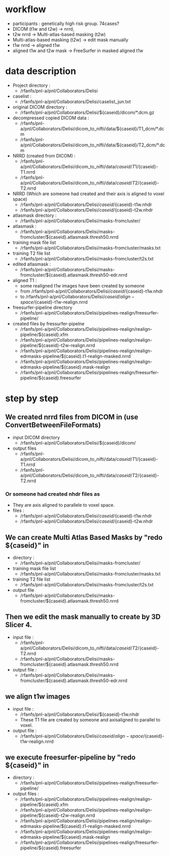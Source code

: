 # workflow

- participants :  genetically high risk group. 74cases? 
- DICOM (t1w and t2w) -> nrrd,
- t2w nrrd -> Multi-atlas-based masking (t2w)
- Multi-atlas-based masking (t2w) -> edit mask manually
- t1w nrrd -> aligned t1w
- aligned t1w and t2w mask -> FreeSurfer in masked aligned t1w


# data description

- Project directory : 
    - /rfanfs/pnl-a/pnl/Collaborators/Delisi
- caselist          : 
    - /rfanfs/pnl-a/pnl/Collaborators/Delisi/caselist_jun.txt 
- original DICOM directory : 
    - /rfanfs/pnl-a/pnl/Collaborators/Delisi/${caseid}/dicom/*.dcm.gz
- decompressed copied DICOM data : 
    - /rfanfs/pnl-a/pnl/Collaborators/Delisi/dicom_to_nifti/data/${caseid}/T1_dcm/*.dcm
    - /rfanfs/pnl-a/pnl/Collaborators/Delisi/dicom_to_nifti/data/${caseid}/T2_dcm/*.dcm
- NRRD (created from DICOM) : 
    - /rfanfs/pnl-a/pnl/Collaborators/Delisi/dicom_to_nifti/data/${caseid}/T1/${caseid}-T1.nrrd
    - /rfanfs/pnl-a/pnl/Collaborators/Delisi/dicom_to_nifti/data/${caseid}/T2/${caseid}-T2.nrrd
- NRRD (Which are someone had created and their axis is aligned to voxel space)
    - /rfanfs/pnl-a/pnl/Collaborators/Delisi/${caseid}/${caseid}-t1w.nhdr
    - /rfanfs/pnl-a/pnl/Collaborators/Delisi/${caseid}/${caseid}-t2w.nhdr
- atlasmask directory : 
    - /rfanfs/pnl-a/pnl/Collaborators/Delisi/masks-fromcluster/
- atlasmask : 
    - /rfanfs/pnl-a/pnl/Collaborators/Delisi/masks-fromcluster/${caseid}.atlasmask.thresh50.nrrd
- training mask file list
    - /rfanfs/pnl-a/pnl/Collaborators/Delisi/masks-fromcluster/masks.txt
- training T2 file list
    - /rfanfs/pnl-a/pnl/Collaborators/Delisi/masks-fromcluster/t2s.txt
- edited atlasmask :
    - /rfanfs/pnl-a/pnl/Collaborators/Delisi/masks-fromcluster/${caseid}.atlasmask.thresh50-edr.nrrd
- aligned T1 :
    - some realigned t1w images have been created by someone
    - from /rfanfs/pnl-a/pnl/Collaborators/Delisi/${caseid}/${caseid}-t1w.nhdr
    - to /rfanfs/pnl-a/pnl/Collaborators/Delisi/${caseid}/align-space/${caseid}-t1w-realign.nrrd
- freesurfer-pipeline directory
    - /rfanfs/pnl-a/pnl/Collaborators/Delisi/pipelines-realign/freesurfer-pipeline/
- created files by fressurfer-pipelne
    - /rfanfs/pnl-a/pnl/Collaborators/Delisi/pipelines-realign/realign-pipeline/${caseid}.xfm 
    - /rfanfs/pnl-a/pnl/Collaborators/Delisi/pipelines-realign/realign-pipeline/${caseid}-t2w-realign.nrrd 
    - /rfanfs/pnl-a/pnl/Collaborators/Delisi/pipelines-realign/realign-edrmasks-pipeline/${caseid}.t1-realign-masked.nrrd
    - /rfanfs/pnl-a/pnl/Collaborators/Delisi/pipelines-realign/realign-edrmasks-pipeline/${caseid}.mask-realign 
    - /rfanfs/pnl-a/pnl/Collaborators/Delisi/pipelines-realign/freesurfer-pipeline/${caseid}.freesurfer


# step by step

## We created nrrd files from DICOM in (use ConvertBetweenFileFormats)

- input DICOM directory
    - /rfanfs/pnl-a/pnl/Collaborators/Delisi/${caseid}/dicom/
- output files
    - /rfanfs/pnl-a/pnl/Collaborators/Delisi/dicom_to_nifti/data/${caseid}/T1/${caseid}-T1.nrrd
    - /rfanfs/pnl-a/pnl/Collaborators/Delisi/dicom_to_nifti/data/${caseid}/T2/${caseid}-T2.nrrd

### Or someone had created nhdr files as 

- They are axis aligned to parallele to voxel space.  
- files : 
    - /rfanfs/pnl-a/pnl/Collaborators/Delisi/${caseid}/${caseid}-t1w.nhdr
    - /rfanfs/pnl-a/pnl/Collaborators/Delisi/${caseid}/${caseid}-t2w.nhdr

## We can create Multi Atlas Based Masks by "redo ${caseid}" in 

- directory : 
    - /rfanfs/pnl-a/pnl/Collaborators/Delisi/masks-fromcluster/
- training mask file list
    - /rfanfs/pnl-a/pnl/Collaborators/Delisi/masks-fromcluster/masks.txt
- training T2 file list
    - /rfanfs/pnl-a/pnl/Collaborators/Delisi/masks-fromcluster/t2s.txt
- output file
    - /rfanfs/pnl-a/pnl/Collaborators/Delisi/masks-fromcluster/${caseid}.atlasmask.thresh50.nrrd

## Then we edit the mask manually to create by 3D Slicer 4. 

- input file : 
    - /rfanfs/pnl-a/pnl/Collaborators/Delisi/dicom_to_nifti/data/${caseid}/T2/${caseid}-T2.nrrd
    - /rfanfs/pnl-a/pnl/Collaborators/Delisi/masks-fromcluster/${caseid}.atlasmask.thresh50.nrrd
- output file :
    - /rfanfs/pnl-a/pnl/Collaborators/Delisi/masks-fromcluster/${caseid}.atlasmask.thresh50-edr.nrrd

## we align t1w images 

- input file  : 
    - /rfanfs/pnl-a/pnl/Collaborators/Delisi/${caseid}-t1w.nhdr 
    - These T1 file are created by someone and axisaligned to parallel to voxel. 
- output file :  
    - /rfanfs/pnl-a/pnl/Collaborators/Delisi/${caseid}/align-space/${caseid}-t1w-realign.nrrd

## we execute freesurfer-pipeline by "redo ${caseid}" in 

- directory : 
    - /rfanfs/pnl-a/pnl/Collaborators/Delisi/pipelines-realign/freesurfer-pipeline/
- output files : 
    - /rfanfs/pnl-a/pnl/Collaborators/Delisi/pipelines-realign/realign-pipeline/${caseid}.xfm 
    - /rfanfs/pnl-a/pnl/Collaborators/Delisi/pipelines-realign/realign-pipeline/${caseid}-t2w-realign.nrrd 
    - /rfanfs/pnl-a/pnl/Collaborators/Delisi/pipelines-realign/realign-edrmasks-pipeline/${caseid}.t1-realign-masked.nrrd
    - /rfanfs/pnl-a/pnl/Collaborators/Delisi/pipelines-realign/realign-edrmasks-pipeline/${caseid}.mask-realign 
    - /rfanfs/pnl-a/pnl/Collaborators/Delisi/pipelines-realign/freesurfer-pipeline/${caseid}.freesurfer


